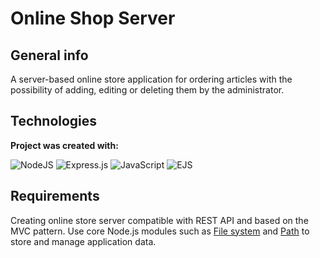 #  Online Shop Server

## General info
A server-based online store application for ordering articles with the possibility of adding, editing or deleting them by the administrator.

## Technologies
**Project was created with:**

![NodeJS](https://img.shields.io/badge/node.js-6DA55F?style=for-the-badge&logo=node.js&logoColor=white) ![Express.js](https://img.shields.io/badge/express.js-%23404d59.svg?style=for-the-badge&logo=express&logoColor=%2361DAFB) ![JavaScript](https://img.shields.io/badge/javascript-%23323330.svg?style=for-the-badge&logo=javascript&logoColor=%23F7DF1E) ![EJS](https://img.shields.io/badge/%3C_EJS-100000?style=for-the-badge&logo=&logoColor=white&labelColor=BA0000&color=BA0000)

## Requirements
Creating online store server compatible with REST API and based on the MVC pattern. Use core Node.js modules such as [File system](https://nodejs.org/dist/latest/docs/api/fs.html) and [Path](https://nodejs.org/dist/latest/docs/api/path.html) to store and manage application data.

